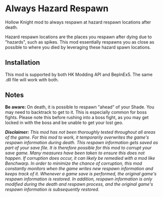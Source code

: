 # Always Hazard Respawn
Hollow Knight mod to always respawn at hazard respawn locations after death.

Hazard respawn locations are the places you respawn after dying due to "hazards", such as spikes. This mod essentially respawns you as close as possible to where you died by leveraging these hazard spawn locations.

## Installation
This mod is supported by both HK Modding API and BepInEx5. The same .dll file will work with both.

## Notes
**Be aware:** On death, it is possible to respawn "ahead" of your Shade. You may need to backtrack to get to it. This is especially common for boss fights. Please note this before rushing into a boss fight, as you may get locked in with the boss and be unable to get your lost geo.

***Disclaimer:** This mod has not been thoroughly tested throughout all areas of the game. For this mod to work, it temporarily overwrites the game's respawn information during death. This respawn information gets saved as part of your save file. It is therefore possible for this mod to corrupt your save game. Many measures have been taken to ensure this does not happen. If corruption does occur, it can likely be remedied with a mod like Benchwarp. In order to minimize the chance of corruption, this mod constantly monitors when the game writes new respawn information and keeps track of it. Whenever a game save is performed, the original game's respawn information is restored. In addition, respawn information is only modified during the death and respawn process, and the original game's respawn information is subsequently restored.*